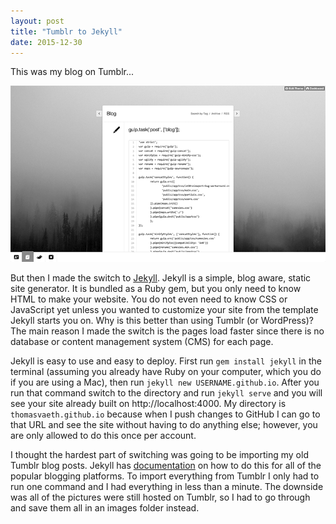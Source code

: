 ```yaml
---
layout: post
title: "Tumblr to Jekyll"
date: 2015-12-30
---
```

This was my blog on Tumblr...

<img src="/assets/images/blog/tumblr-1.png" alt="Blog Screenshot"/>

But then I made the switch to <a href="https://jekyllrb.com/" target="_blank">Jekyll</a>. Jekyll is a simple, blog aware, static site generator. It is bundled as a Ruby gem, but you only need to know HTML to make your website. You do not even need to know CSS or JavaScript yet unless you wanted to customize your site from the template Jekyll starts you on. Why is this better than using Tumblr (or WordPress)? The main reason I made the switch is the pages load faster since there is no database or content management system (CMS) for each page.

Jekyll is easy to use and easy to deploy. First run `gem install jekyll` in the terminal (assuming you already have Ruby on your computer, which you do if you are using a Mac), then run `jekyll new USERNAME.github.io`. After you run that command switch to the directory and run `jekyll serve` and you will see your site already built on http://localhost:4000. My directory is `thomasvaeth.github.io` because when I push changes to GitHub I can go to that URL and see the site without having to do anything else; however, you are only allowed to do this once per account.

I thought the hardest part of switching was going to be importing my old Tumblr blog posts. Jekyll has <a href="http://import.jekyllrb.com/docs/home/" target="_blank">documentation</a> on how to do this for all of the popular blogging platforms. To import everything from Tumblr I only had to run one command and I had everything in less than a minute. The downside was all of the pictures were still hosted on Tumblr, so I had to go through and save them all in an images folder instead.
